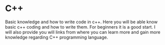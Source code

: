 # C++
Basic knowledge and how to write code in c++.
Here you will be able know basic c++ coding and how to write them.
For beginners it is a good start.
I will also provide you will links from where you can learn more and gain more knowledge regarding C++ programming language.
